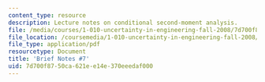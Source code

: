 ```yaml
---
content_type: resource
description: Lecture notes on conditional second-moment analysis.
file: /media/courses/1-010-uncertainty-in-engineering-fall-2008/7d700f8750ca621ee14e370eeedaf000_notes_07.pdf
file_location: /coursemedia/1-010-uncertainty-in-engineering-fall-2008/7d700f8750ca621ee14e370eeedaf000_notes_07.pdf
file_type: application/pdf
resourcetype: Document
title: 'Brief Notes #7'
uid: 7d700f87-50ca-621e-e14e-370eeedaf000
---
```

